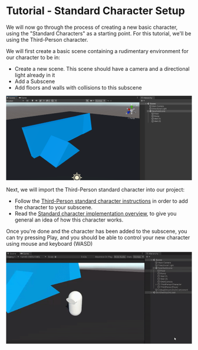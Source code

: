 
# Tutorial - Standard Character Setup

We will now go through the process of creating a new basic character, using the "Standard Characters" as a starting point. For this tutorial, we'll be using the Third-Person character.

We will first create a basic scene containing a rudimentary environment for our character to be in:
- Create a new scene. This scene should have a camera and a directional light already in it
- Add a Subscene
- Add floors and walls with collisions to this subscene 

![](../Images/tutorial_basicscene.png)

Next, we will import the Third-Person standard character into our project:
- Follow the [Third-Person standard character instructions](../Characters/StandardCharacters/thirdpersonsetup.md) in order to add the character to your subscene.
- Read the [Standard character implementation overview](../Characters/StandardCharacters/implementationoverview.md), to give you general an idea of how this character works.

Once you're done and the character has been added to the subscene, you can try pressing Play, and you should be able to control your new character using mouse and keyboard (WASD)

![](../Images/tutorial_firstplay.gif)